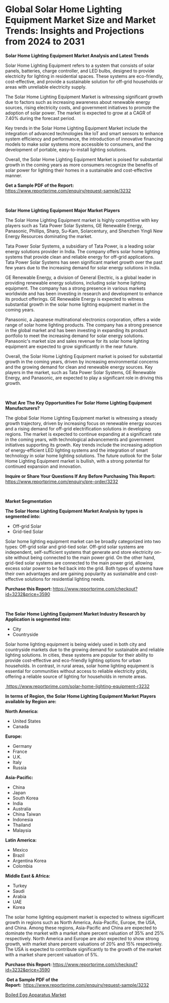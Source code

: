 <p><h1>Global Solar Home Lighting Equipment Market Size and Market Trends: Insights and Projections from 2024 to 2031</h1></p><p><strong>Solar Home Lighting Equipment Market Analysis and Latest Trends</strong></p>
<p><p>Solar Home Lighting Equipment refers to a system that consists of solar panels, batteries, charge controller, and LED bulbs, designed to provide electricity for lighting in residential spaces. These systems are eco-friendly, cost-effective, and provide a sustainable solution for off-grid households or areas with unreliable electricity supply.</p><p>The Solar Home Lighting Equipment Market is witnessing significant growth due to factors such as increasing awareness about renewable energy sources, rising electricity costs, and government initiatives to promote the adoption of solar power. The market is expected to grow at a CAGR of 7.40% during the forecast period.</p><p>Key trends in the Solar Home Lighting Equipment Market include the integration of advanced technologies like IoT and smart sensors to enhance system efficiency and performance, the introduction of innovative financing models to make solar systems more accessible to consumers, and the development of portable, easy-to-install lighting solutions.</p><p>Overall, the Solar Home Lighting Equipment Market is poised for substantial growth in the coming years as more consumers recognize the benefits of solar power for lighting their homes in a sustainable and cost-effective manner.</p></p>
<p><strong>Get a Sample PDF of the Report:&nbsp;</strong> <a href="https://www.reportprime.com/enquiry/request-sample/3232">https://www.reportprime.com/enquiry/request-sample/3232</a></p>
<p>&nbsp;</p>
<p><strong>Solar Home Lighting Equipment Major Market Players</strong></p>
<p><p>The Solar Home Lighting Equipment market is highly competitive with key players such as Tata Power Solar Systems, GE Renewable Energy, Panasonic, Phillips, Sharp, Su-Kam, Solarcentury, and Shenzhen Yingli New Energy Resources dominating the market.</p><p>Tata Power Solar Systems, a subsidiary of Tata Power, is a leading solar energy solutions provider in India. The company offers solar home lighting systems that provide clean and reliable energy for off-grid applications. Tata Power Solar Systems has seen significant market growth over the past few years due to the increasing demand for solar energy solutions in India.</p><p>GE Renewable Energy, a division of General Electric, is a global leader in providing renewable energy solutions, including solar home lighting equipment. The company has a strong presence in various markets worldwide and has been investing in research and development to enhance its product offerings. GE Renewable Energy is expected to witness substantial growth in the solar home lighting equipment market in the coming years.</p><p>Panasonic, a Japanese multinational electronics corporation, offers a wide range of solar home lighting products. The company has a strong presence in the global market and has been investing in expanding its product portfolio to meet the increasing demand for solar energy solutions. Panasonic's market size and sales revenue for its solar home lighting equipment are expected to grow significantly in the near future.</p><p>Overall, the Solar Home Lighting Equipment market is poised for substantial growth in the coming years, driven by increasing environmental concerns and the growing demand for clean and renewable energy sources. Key players in the market, such as Tata Power Solar Systems, GE Renewable Energy, and Panasonic, are expected to play a significant role in driving this growth.</p></p>
<p>&nbsp;</p>
<p><strong>What Are The Key Opportunities For Solar Home Lighting Equipment Manufacturers?</strong></p>
<p><p>The global Solar Home Lighting Equipment market is witnessing a steady growth trajectory, driven by increasing focus on renewable energy sources and a rising demand for off-grid electrification solutions in developing regions. The market is expected to continue expanding at a significant rate in the coming years, with technological advancements and government initiatives supporting its growth. Key trends include the increasing adoption of energy-efficient LED lighting systems and the integration of smart technology in solar home lighting solutions. The future outlook for the Solar Home Lighting Equipment market is bullish, with a strong potential for continued expansion and innovation.</p></p>
<p><strong>Inquire or Share Your Questions If Any Before Purchasing This Report:</strong> <a href="https://www.reportprime.com/enquiry/pre-order/3232">https://www.reportprime.com/enquiry/pre-order/3232</a></p>
<p>&nbsp;</p>
<p><strong>Market Segmentation</strong></p>
<p><strong>The Solar Home Lighting Equipment Market Analysis by types is segmented into:</strong></p>
<p><ul><li>Off-grid Solar</li><li>Grid-tied Solar</li></ul></p>
<p><p>Solar home lighting equipment market can be broadly categorized into two types: Off-grid solar and grid-tied solar. Off-grid solar systems are independent, self-sufficient systems that generate and store electricity on-site without being connected to the main power grid. On the other hand, grid-tied solar systems are connected to the main power grid, allowing excess solar power to be fed back into the grid. Both types of systems have their own advantages and are gaining popularity as sustainable and cost-effective solutions for residential lighting needs.</p></p>
<p><strong>Purchase this Report:&nbsp;</strong><a href="https://www.reportprime.com/checkout?id=3232&price=3590">https://www.reportprime.com/checkout?id=3232&price=3590</a></p>
<p>&nbsp;</p>
<p><strong>The Solar Home Lighting Equipment Market Industry Research by Application is segmented into:</strong></p>
<p><ul><li>City</li><li>Countryside</li></ul></p>
<p><p>Solar home lighting equipment is being widely used in both city and countryside markets due to the growing demand for sustainable and reliable lighting solutions. In cities, these systems are popular for their ability to provide cost-effective and eco-friendly lighting options for urban households. In contrast, in rural areas, solar home lighting equipment is essential for communities without access to reliable electricity grids, offering a reliable source of lighting for households in remote areas.</p></p>
<p><a href="https://www.reportprime.com/solar-home-lighting-equipment-r3232">&nbsp;https://www.reportprime.com/solar-home-lighting-equipment-r3232</a></p>
<p><strong>In terms of Region, the Solar Home Lighting Equipment Market Players available by Region are:</strong></p>
<p>
    <p> <strong> North America: </strong>
        <ul>
            <li>United States</li>
            <li>Canada</li>
        </ul>
        </p> 
    <p> <strong> Europe: </strong>
        <ul>
            <li>Germany</li>
            <li>France</li>
            <li>U.K.</li>
            <li>Italy</li>
            <li>Russia</li>
        </ul>
        </p> 
    <p> <strong> Asia-Pacific: </strong>
        <ul>
            <li>China</li>
            <li>Japan</li>
            <li>South Korea</li>
            <li>India</li>
            <li>Australia</li>
            <li>China Taiwan</li>
            <li>Indonesia</li>
            <li>Thailand</li>
            <li>Malaysia</li>
        </ul>
        </p> 
    <p> <strong> Latin America: </strong>
        <ul>
            <li>Mexico</li>
            <li>Brazil</li>
            <li>Argentina Korea</li>
            <li>Colombia</li>
        </ul>
        </p> 
    <p> <strong> Middle East & Africa: </strong>
        <ul>
            <li>Turkey</li>
            <li>Saudi</li>
            <li>Arabia</li>
            <li>UAE</li>
            <li>Korea</li>
        </ul>
    </p>
    </p>
<p><p>The solar home lighting equipment market is expected to witness significant growth in regions such as North America, Asia-Pacific, Europe, the USA, and China. Among these regions, Asia-Pacific and China are expected to dominate the market with a market share percent valuation of 35% and 25% respectively. North America and Europe are also expected to show strong growth, with market share percent valuations of 20% and 15% respectively. The USA is expected to contribute significantly to the growth of the market with a market share percent valuation of 5%.</p></p>
<p><strong>Purchase this Report: </strong><a href="https://www.reportprime.com/checkout?id=3232&price=3590">https://www.reportprime.com/checkout?id=3232&price=3590</a></p>
<p>&nbsp;<strong>Get a Sample PDF of the Report:&nbsp;&nbsp;</strong><a href="https://www.reportprime.com/enquiry/request-sample/3232">https://www.reportprime.com/enquiry/request-sample/3232</a></p>
<p><strong></strong></p>
<p><p><a href="https://github.com/lbird53714/Market-Research-Report-List-4/blob/main/boiled-egg-apparatus-market.md">Boiled Egg Apparatus Market</a></p></p>